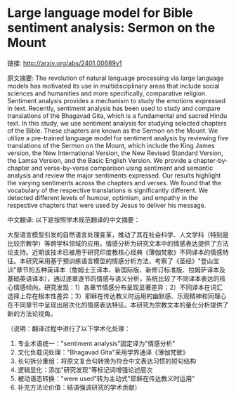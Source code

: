 # Large language model for Bible sentiment analysis: Sermon on the Mount

链接: http://arxiv.org/abs/2401.00689v1

原文摘要:
The revolution of natural language processing via large language models has
motivated its use in multidisciplinary areas that include social sciences and
humanities and more specifically, comparative religion. Sentiment analysis
provides a mechanism to study the emotions expressed in text. Recently,
sentiment analysis has been used to study and compare translations of the
Bhagavad Gita, which is a fundamental and sacred Hindu text. In this study, we
use sentiment analysis for studying selected chapters of the Bible. These
chapters are known as the Sermon on the Mount. We utilize a pre-trained
language model for sentiment analysis by reviewing five translations of the
Sermon on the Mount, which include the King James version, the New
International Version, the New Revised Standard Version, the Lamsa Version, and
the Basic English Version. We provide a chapter-by-chapter and verse-by-verse
comparison using sentiment and semantic analysis and review the major
sentiments expressed. Our results highlight the varying sentiments across the
chapters and verses. We found that the vocabulary of the respective
translations is significantly different. We detected different levels of
humour, optimism, and empathy in the respective chapters that were used by
Jesus to deliver his message.

中文翻译:
以下是按照学术规范翻译的中文摘要：

大型语言模型引发的自然语言处理变革，推动了其在社会科学、人文学科（特别是比较宗教学）等跨学科领域的应用。情感分析为研究文本中的情感表达提供了方法论支持。近期该技术已被用于研究印度教核心经典《薄伽梵歌》不同译本的情感特征。本研究采用基于预训练语言模型的情感分析方法，考察了《圣经》"登山宝训"章节的五种英译本（詹姆士王译本、新国际版、新修订标准版、拉姆萨译本及基础英语译本），通过逐章逐节的情感与语义分析，系统比较了不同译本表达的核心情感倾向。研究发现：1）各章节情感分布呈现显著差异；2）不同译本在词汇选择上存在根本性差异；3）耶稣在传达教义时运用的幽默感、乐观精神和同理心在不同章节中呈现出层次化的情感表达特征。本研究为宗教文本的量化分析提供了新的方法论视角。

（说明：翻译过程中进行了以下学术化处理：
1. 专业术语统一："sentiment analysis"固定译为"情感分析"
2. 文化负载词处理："Bhagavad Gita"采用学界通译《薄伽梵歌》
3. 长句拆分重组：将原文复合句转换为符合中文表达习惯的短句结构
4. 逻辑显化：添加"研究发现"等标记词增强论述层次
5. 被动语态转换："were used"转为主动式"耶稣在传达教义时运用"
6. 补充方法论价值：结语强调研究的学术贡献）
